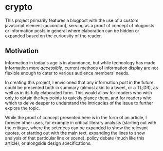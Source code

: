 # crypto

This project primarily features a blogpost with the use of a custom javascript element (accordion), serving as a proof of concept of blogposts or information posts in general where elaboration can be hidden or expanded based on the curiousity of the reader.

## Motivation
Information in today's age is in abundance, but while technology has made information more *accessible*, current methods of information display are not flexible enough to cater to various audience members' needs. 

In creating this project, I envisioned that any information post in the future could be presented both in summary (almost akin to a tweet, or a TL;DR), as well as in its fully elaborated form. This would allow for readers who wish only to obtain the key points to quickly glance them, and for readers who which to delve deeper to understand the intricacies of the issue to further explore the topic.

While the proof of concept presented here is in the form of an article, I foresee other uses, for example in critical literary analysis (starting out with the critique, where the setences can be expanded to show the relevant quotes, or starting out with the main text, expanding the lines to show analysis of that particular line or scene), policy debate (much like this article), or alongside design specifications.
